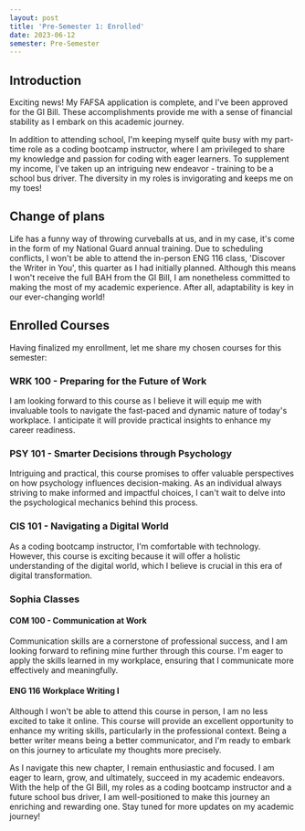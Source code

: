 ```yaml
---
layout: post
title: 'Pre-Semester 1: Enrolled'
date: 2023-06-12
semester: Pre-Semester
---
```



## Introduction
Exciting news! My FAFSA application is complete, and I've been approved for the GI Bill. These accomplishments provide me with a sense of financial stability as I embark on this academic journey.

In addition to attending school, I'm keeping myself quite busy with my part-time role as a coding bootcamp instructor, where I am privileged to share my knowledge and passion for coding with eager learners. To supplement my income, I've taken up an intriguing new endeavor - training to be a school bus driver. The diversity in my roles is invigorating and keeps me on my toes!
## Change of plans

Life has a funny way of throwing curveballs at us, and in my case, it's come in the form of my National Guard annual training. Due to scheduling conflicts, I won't be able to attend the in-person ENG 116 class, 'Discover the Writer in You', this quarter as I had initially planned. Although this means I won't receive the full BAH from the GI Bill, I am nonetheless committed to making the most of my academic experience. After all, adaptability is key in our ever-changing world!

## Enrolled Courses

Having finalized my enrollment, let me share my chosen courses for this semester:
### WRK 100 - Preparing for the Future of Work

I am looking forward to this course as I believe it will equip me with invaluable tools to navigate the fast-paced and dynamic nature of today's workplace. I anticipate it will provide practical insights to enhance my career readiness.
### PSY 101 - Smarter Decisions through Psychology

Intriguing and practical, this course promises to offer valuable perspectives on how psychology influences decision-making. As an individual always striving to make informed and impactful choices, I can't wait to delve into the psychological mechanics behind this process.
### CIS 101 - Navigating a Digital World
As a coding bootcamp instructor, I'm comfortable with technology. However, this course is exciting because it will offer a holistic understanding of the digital world, which I believe is crucial in this era of digital transformation.
### Sophia Classes

#### COM 100 - Communication at Work
Communication skills are a cornerstone of professional success, and I am looking forward to refining mine further through this course. I'm eager to apply the skills learned in my workplace, ensuring that I communicate more effectively and meaningfully.
#### ENG 116 Workplace Writing I
Although I won't be able to attend this course in person, I am no less excited to take it online. This course will provide an excellent opportunity to enhance my writing skills, particularly in the professional context. Being a better writer means being a better communicator, and I'm ready to embark on this journey to articulate my thoughts more precisely.

As I navigate this new chapter, I remain enthusiastic and focused. I am eager to learn, grow, and ultimately, succeed in my academic endeavors. With the help of the GI Bill, my roles as a coding bootcamp instructor and a future school bus driver, I am well-positioned to make this journey an enriching and rewarding one. Stay tuned for more updates on my academic journey!



